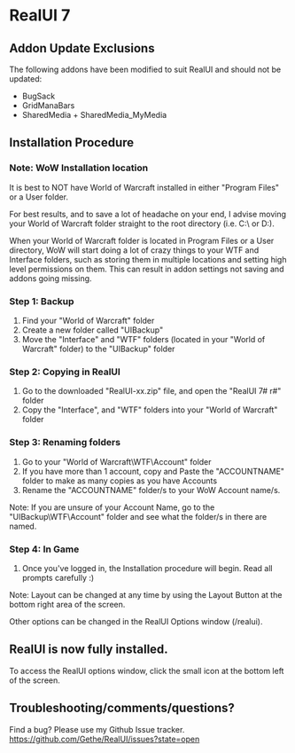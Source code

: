 RealUI 7
========

Addon Update Exclusions
-----------------------
The following addons have been modified to suit RealUI and should not be updated:

  - BugSack
  - GridManaBars
  - SharedMedia + SharedMedia_MyMedia

Installation Procedure
----------------------
### Note: WoW Installation location ###

It is best to NOT have World of Warcraft installed in either "Program Files" or a User folder.

For best results, and to save a lot of headache on your end, I advise moving your World of Warcraft folder straight to the root directory (i.e. C:\ or D:\).

When your World of Warcraft folder is located in Program Files or a User directory, WoW will start doing a lot of crazy things to your WTF and Interface folders, such as storing them in multiple locations and setting high level permissions on them. This can result in addon settings not saving and addons going missing.


### Step 1: Backup ###

  1. Find your "World of Warcraft" folder
  2. Create a new folder called "UIBackup"
  3. Move the "Interface" and "WTF" folders (located in your "World of Warcraft" folder) to the "UIBackup" folder


### Step 2: Copying in RealUI ###

  1. Go to the downloaded "RealUI-xx.zip" file, and open the "RealUI 7# r#" folder
  2. Copy the "Interface", and "WTF" folders into your "World of Warcraft" folder


### Step 3: Renaming folders ###

  1. Go to your "World of Warcraft\WTF\Account\" folder
  2. If you have more than 1 account, copy and Paste the "ACCOUNTNAME" folder to make as many copies as you have Accounts
  3. Rename the "ACCOUNTNAME" folder/s to your WoW Account name/s.

Note: If you are unsure of your Account Name, go to the "UIBackup\WTF\Account\" folder and see what the folder/s in there are named.


### Step 4: In Game ###

  1. Once you've logged in, the Installation procedure will begin. Read all prompts carefully :)

Note: Layout can be changed at any time by using the Layout Button at the bottom right area of the screen.

Other options can be changed in the RealUI Options window (/realui).


RealUI is now fully installed.
------------------------------
To access the RealUI options window, click the small icon at the bottom left of the screen.


Troubleshooting/comments/questions?
-----------------------------------
Find a bug? Please use my Github Issue tracker. 
https://github.com/Gethe/RealUI/issues?state=open
